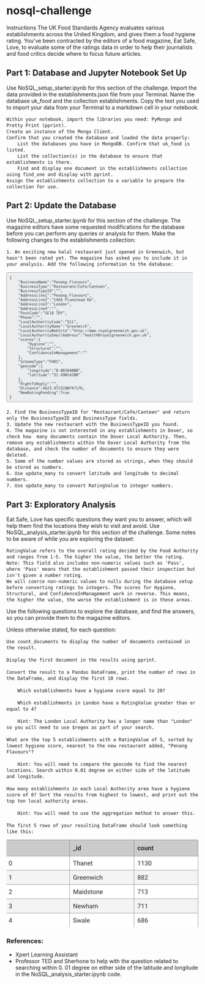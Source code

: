 # nosql-challenge

Instructions
The UK Food Standards Agency evaluates various establishments across the United Kingdom, and gives them a food hygiene rating. You've been contracted by the editors of a food magazine, Eat Safe, Love, to evaluate some of the ratings data in order to help their journalists and food critics decide where to focus future articles.

## Part 1: Database and Jupyter Notebook Set Up

Use NoSQL_setup_starter.ipynb for this section of the challenge.
    Import the data provided in the establishments.json file from your Terminal. Name the database uk_food and the collection establishments. Copy the text you used to import your data from your Terminal to a markdown cell in your notebook. 

    Within your notebook, import the libraries you need: PyMongo and Pretty Print (pprint).
    Create an instance of the Mongo Client.
    Confirm that you created the database and loaded the data properly:
        List the databases you have in MongoDB. Confirm that uk_food is listed.
        List the collection(s) in the database to ensure that establishments is there.
        Find and display one document in the establishments collection using find_one and display with pprint.
    Assign the establishments collection to a variable to prepare the collection for use.

## Part 2: Update the Database

Use NoSQL_setup_starter.ipynb for this section of the challenge.
The magazine editors have some requested modifications for the database before you can perform any queries or analysis for them. Make the following changes to the establishments collection:

    1. An exciting new halal restaurant just opened in Greenwich, but hasn't been rated yet. The magazine has asked you to include it in your analysis. Add the following information to the database:
![alt text](image.png)


    2. Find the BusinessTypeID for "Restaurant/Cafe/Canteen" and return only the BusinessTypeID and BusinessType fields.
    3. Update the new restaurant with the BusinessTypeID you found.
    4. The magazine is not interested in any establishments in Dover, so check how  many documents contain the Dover Local Authority. Then, remove any establishments within the Dover Local Authority from the database, and check the number of documents to ensure they were deleted.
    5. Some of the number values are stored as strings, when they should be stored as numbers.
    6. Use update_many to convert latitude and longitude to decimal numbers.
    7. Use update_many to convert RatingValue to integer numbers.

## Part 3: Exploratory Analysis

Eat Safe, Love has specific questions they want you to answer, which will help them find the locations they wish to visit and avoid. Use NoSQL_analysis_starter.ipynb for this section of the challenge. Some notes to be aware of while you are exploring the dataset:
    
    RatingValue refers to the overall rating decided by the Food Authority and ranges from 1-5. The higher the value, the better the rating. Note: This field also includes non-numeric values such as 'Pass', where 'Pass' means that the establishment passed their inspection but isn't given a number rating. 
    We will coerce non-numeric values to nulls during the database setup before converting ratings to integers. The scores for Hygiene, Structural, and ConfidenceInManagement work in reverse. This means, the higher the value, the worse the establishment is in these areas.

Use the following questions to explore the database, and find the answers, so you can provide them to the magazine editors.

Unless otherwise stated, for each question:

    Use count_documents to display the number of documents contained in the result.

    Display the first document in the results using pprint.

    Convert the result to a Pandas DataFrame, print the number of rows in the DataFrame, and display the first 10 rows.

        Which establishments have a hygiene score equal to 20?

        Which establishments in London have a RatingValue greater than or equal to 4?

        Hint: The London Local Authority has a longer name than "London" so you will need to use $regex as part of your search.

    What are the top 5 establishments with a RatingValue of 5, sorted by lowest hygiene score, nearest to the new restaurant added, "Penang Flavours"?

        Hint: You will need to compare the geocode to find the nearest locations. Search within 0.01 degree on either side of the latitude and longitude.

    How many establishments in each Local Authority area have a hygiene score of 0? Sort the results from highest to lowest, and print out the top ten local authority areas.

        Hint: You will need to use the aggregation method to answer this.

    The first 5 rows of your resulting DataFrame should look something like this:    

![alt text](image-1.png)

### References:
 - Xpert Learning Assistant 
 - Professor TED and Sherhone to help with the question related to searching within 0. 01 degree on either side of the latitude and longitude in the NoSQL_analysis_starter.ipynb code.



